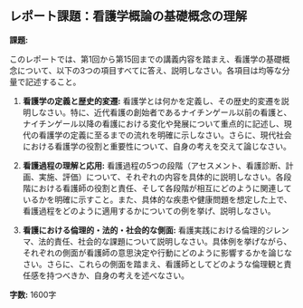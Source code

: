 ## レポート課題：看護学概論の基礎概念の理解

**課題:**

このレポートでは、第1回から第15回までの講義内容を踏まえ、看護学の基礎概念について、以下の3つの項目すべてに答え、説明しなさい。各項目は均等な分量で記述すること。

1. **看護学の定義と歴史的変遷:** 看護学とは何かを定義し、その歴史的変遷を説明しなさい。特に、近代看護の創始者であるナイチンゲール以前の看護と、ナイチンゲール以降の看護における変化や発展について重点的に記述し、現代の看護学の定義に至るまでの流れを明確に示しなさい。さらに、現代社会における看護学の役割と重要性について、自身の考えを交えて論じなさい。

2. **看護過程の理解と応用:** 看護過程の5つの段階（アセスメント、看護診断、計画、実施、評価）について、それぞれの内容を具体的に説明しなさい。各段階における看護師の役割と責任、そして各段階が相互にどのように関連しているかを明確に示すこと。また、具体的な疾患や健康問題を想定した上で、看護過程をどのように適用するかについての例を挙げ、説明しなさい。

3. **看護における倫理的・法的・社会的な側面:** 看護実践における倫理的ジレンマ、法的責任、社会的な課題について説明しなさい。具体例を挙げながら、それぞれの側面が看護師の意思決定や行動にどのように影響するかを論じなさい。さらに、これらの側面を踏まえ、看護師としてどのような倫理観と責任感を持つべきか、自身の考えを述べなさい。


**字数:** 1600字

